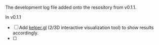The development log file added onto the resository from v0.1.1.

In v0.1.1

* [ ] Add [kelper.gl](https://github.com/keplergl/kepler.gl/tree/master/bindings/kepler.gl-jupyter/notebooks) (2/3D interactive visualization tool) to show results accordingly.
* [ ]

